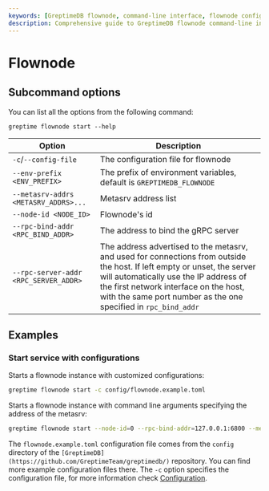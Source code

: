 ```yaml
---
keywords: [GreptimeDB flownode, command-line interface, flownode configuration, flownode startup, flownode options, flownode examples]
description: Comprehensive guide to GreptimeDB flownode command-line interface, including configuration options, startup commands, and practical examples for deploying flownode instances.
---
```


# Flownode

## Subcommand options

You can list all the options from the following command:

```
greptime flownode start --help
```
| Option                                | Description                                                                                                                                                                                                                                                                   |
| ------------------------------------- | ----------------------------------------------------------------------------------------------------------------------------------------------------------------------------------------------------------------------------------------------------------------------------- |
| `-c`/`--config-file`                  | The configuration file for flownode                                                                                                                                                                                                                                           |
| `--env-prefix <ENV_PREFIX>`           | The prefix of environment variables, default is `GREPTIMEDB_FLOWNODE`                                                                                                                                                                                                         |
| `--metasrv-addrs <METASRV_ADDRS>...`  | Metasrv address list                                                                                                                                                                                                                                                          |
| `--node-id <NODE_ID>`                 | Flownode's id                                                                                                                                                                                                                                                                 |
| `--rpc-bind-addr <RPC_BIND_ADDR>`     | The address to bind the gRPC server                                                                                                                                                                                                                                           |
| `--rpc-server-addr <RPC_SERVER_ADDR>` | The address advertised to the metasrv, and used for connections from outside the host. If left empty or unset, the server will automatically use the IP address of the first network interface on the host, with the same port number as the one specified in `rpc_bind_addr` |

## Examples

### Start service with configurations

Starts a flownode instance with customized configurations:

```sh
greptime flownode start -c config/flownode.example.toml
```

Starts a flownode instance with command line arguments specifying the address of the metasrv:

```sh
greptime flownode start --node-id=0 --rpc-bind-addr=127.0.0.1:6800 --metasrv-addrs=127.0.0.1:3002
```

The `flownode.example.toml` configuration file comes from the `config` directory of the `[GreptimeDB](https://github.com/GreptimeTeam/greptimedb/)` repository. You can find more example configuration files there. The `-c` option specifies the configuration file, for more information check [Configuration](/user-guide/deployments-administration/configuration.md).